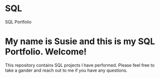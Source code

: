 # SQL
SQL Portfolio

# My name is Susie and this is my SQL Portfolio. Welcome!

This repository contains SQL projects I have performed. Please feel free to take a gander and reach out to me if you have any questions.
